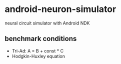 # android-neuron-simulator
neural circuit simulator with Android NDK

## benchmark conditions
- Tri-Ad: A = B + const * C
- Hodgkin-Huxley equation

